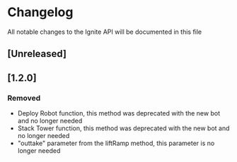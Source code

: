 # Changelog
All notable changes to the Ignite API will be documented in this file

## [Unreleased]

## [1.2.0]
### Removed
- Deploy Robot function, this method was deprecated with the new bot and no longer needed
- Stack Tower function, this method was deprecated with the new bot and no longer needed
- "outtake" parameter from the liftRamp method, this parameter is no longer needed
